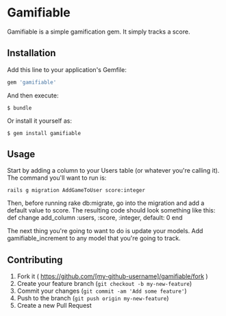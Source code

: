 # Gamifiable

Gamifiable is a simple gamification gem. It simply tracks a score.

## Installation

Add this line to your application's Gemfile:

```ruby
gem 'gamifiable'
```

And then execute:

    $ bundle

Or install it yourself as:

    $ gem install gamifiable

## Usage

Start by adding a column to your Users table (or whatever you're calling it). The command you'll want to run is:

	rails g migration AddGameToUser score:integer

Then, before running rake db:migrate, go into the migration and add a default value to score. The resulting code should look something like this:
	def change
    add_column :users, :score, :integer, default: 0
  end

The next thing you're going to want to do is update your models. Add gamifiable_increment to any model that you're going to track.

## Contributing

1. Fork it ( https://github.com/[my-github-username]/gamifiable/fork )
2. Create your feature branch (`git checkout -b my-new-feature`)
3. Commit your changes (`git commit -am 'Add some feature'`)
4. Push to the branch (`git push origin my-new-feature`)
5. Create a new Pull Request
